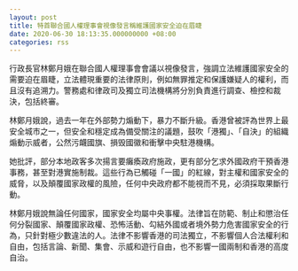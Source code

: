 ```yaml
---
layout: post
title: 特首聯合國人權理事會視像發言稱維護國家安全迫在眉睫
date: 2020-06-30 18:13:35.000000000 +08:00
categories: rss
---
```


行政長官林鄭月娥在聯合國人權理事會會議以視像發言，強調立法維護國家安全的需要迫在眉睫，立法體現重要的法律原則，例如無罪推定和保護嫌疑人的權利，而且沒有追溯力。警務處和律政司及獨立司法機構將分別負責進行調查、檢控和裁決，包括終審。

林鄭月娥說，過去一年在外部勢力煽動下，暴力不斷升級。香港曾被評為世界上最安全城市之一，但安全和穩定成為備受關注的議題，鼓吹「港獨」、「自決」的組織煽動示威者，公然污衊國旗、損毁國徽和衝擊中央駐港機構。

她批評，部分本地政客多次揚言要癱瘓政府施政，更有部分乞求外國政府干預香港事務，甚至對港實施制裁。這些行為已觸碰「一國」的紅線，對主權和國家安全的威脅，以及顛覆國家政權的風險，任何中央政府都不能視而不見，必須採取果斷行動。 　　

林鄭月娥說無論任何國家，國家安全均屬中央事權。法律旨在防範、制止和懲治任何分裂國家、顛覆國家政權、恐怖活動、勾結外國或者境外勢力危害國家安全的行為，只針對極少數違法的人。法律不影響香港的司法獨立，不影響個人合法權利和自由，包括言論、新聞、集會、示威和遊行自由，也不影響一國兩制和香港的高度自治。
